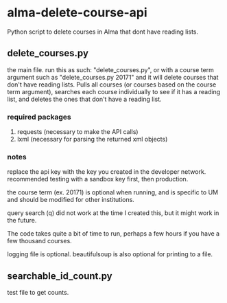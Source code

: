 # alma-delete-course-api

Python script to delete courses in Alma that dont have reading lists.


## delete_courses.py
the main file. run this as such: "delete_courses.py", or with a course term argument such as "delete_courses.py 20171" and it will delete courses that don't have reading lists. Pulls all courses (or courses based on the course term argument), searches each course individually to see if it has a reading list, and deletes the ones that don't have a reading list.

### required packages
1. requests (necessary to make the API calls)
2. lxml (necessary for parsing the returned xml objects)

### notes
replace the api key with the key you created in the developer network. recommended testing with a sandbox key first, then production.

the course term (ex. 20171) is optional when running, and is specific to UM and should be modified for other institutions.

query search (q) did not work at the time I created this, but it might work in the future.

The code takes quite a bit of time to run, perhaps a few hours if you have a few thousand courses.

logging file is optional. beautifulsoup is also optional for printing to a file.


## searchable_id_count.py
test file to get counts.
